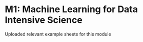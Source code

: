 # M1: Machine Learning for Data Intensive Science

Uploaded relevant example sheets for this module

